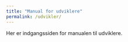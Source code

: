 ```yaml
---
title: "Manual for udviklere"
permalink: /udvikler/
---
```


Her er indgangssiden for manualen til udviklere.